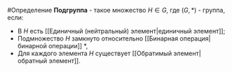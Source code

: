 #Определение 
**Подгруппа** - такое множество $H \in G$, где $(G,*)$ - группа, если:
- В $H$ есть [[Единичный (нейтральный) элемент|единичный элемент]];
- Подмножество $H$ замкнуто относительно [[Бинарная операция|бинарной операции]] $*$,
- Для каждого элемента $H$ существует [[Обратимый элемент|обратный элемент]].